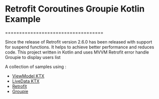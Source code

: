 # Retrofit Coroutines Groupie Kotlin Example
===================================


Since the release of Retrofit version 2.6.0 has been released with support for suspend functions. It helps to achieve better performance and reduces code.
This project written in Kotlin and uses MVVM
Retrofit error handle
Groupie to display users list

A collection of samples using :

- [ViewModel KTX](https://developer.android.com/kotlin/ktx#viewmodel)
- [LiveData KTX](https://developer.android.com/kotlin/ktx#livedata)
- [Retrofit](https://square.github.io/retrofit)
- [Groupie](https://github.com/lisawray/groupie)
